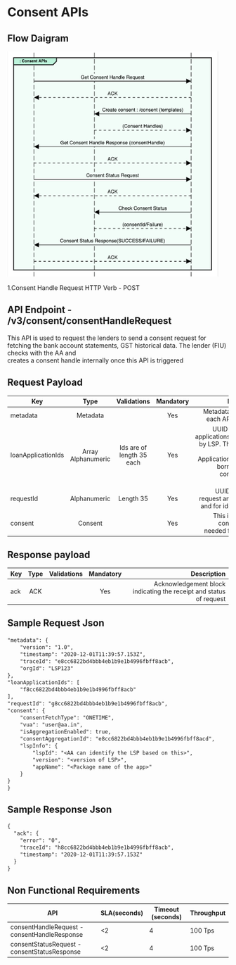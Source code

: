 

# Consent APIs

## Flow Daigram
![alt text](https://github.com/EzyReach/api-doc/blob/consent-api/Consent_APIs.png "Consent API")

1.Consent Handle Request
   HTTP Verb - POST
   ## API Endpoint - /v3/consent/consentHandleRequest

   This API is used to request the lenders to send a consent request for fetching the bank account statements, GST historical data. The lender (FIU) checks with the AA and        
   creates a consent handle internally once this API is triggered

   ## Request Payload

   |Key               |Type    |Validations |Mandatory |Description|
   |------------------|:------:|:----------:|:--------:|----------:|
   |metadata          |Metadata|            |Yes       |Metadata specific to each API response.|
   |loanApplicationIds|Array Alphanumeric |Ids are of length 35 each|Yes|UUID for the loan applications,Generated by LSP.   These are the list of loan Applications for which borrower wants consents to be created.|
   |requestId|Alphanumeric|Length 35|Yes|UUID used to tie request and response and for idempotency.|
   |consent|Consent||Yes|This includes the consent details needed for the loan.|
   
   ## Response payload
   
   |Key               |Type    |Validations |Mandatory |Description|
   |----|:----:|:----------:|:--------:|----------:|
   |ack |ACK   |            |Yes       |Acknowledgement block indicating the receipt and status of request|
   
   ## Sample Request Json
   
   ``` {
   "metadata": {
       "version": "1.0",
       "timestamp": "2020-12-01T11:39:57.153Z",
       "traceId": "e8cc6822bd4bbb4eb1b9e1b4996fbff8acb",
       "orgId": "LSP123"
   },
   "loanApplicationIds": [
       "f8cc6822bd4bbb4eb1b9e1b4996fbff8acb"
   ],
   "requestId": "g8cc6822bd4bbb4eb1b9e1b4996fbff8acb",
   "consent": {
       "consentFetchType": "ONETIME",
       "vua": "user@aa.in",
       "isAggregationEnabled": true,
       "consentAggregationId": "e8cc6822bd4bbb4eb1b9e1b4996fbff8acd",
       "lspInfo": {
           "lspId": "<AA can identify the LSP based on this>",
           "version": "<version of LSP>",
           "appName": "<Package name of the app>"
       }
   }
} 
```

## Sample Response Json
```
{
  "ack": {
    "error": "0",
    "traceId": "h8cc6822bd4bbb4eb1b9e1b4996fbff8acb",
    "timestamp": "2020-12-01T11:39:57.153Z"
  }
}
```

## Non Functional Requirements
|API|SLA(seconds)|Timeout (seconds)|Throughput|
|---|------------|-----------------|----------|
|consentHandleRequest - consentHandleResponse|<2|4|100 Tps|
|consentStatusRequest - consentStatusResponse|<2|4|100 Tps|
